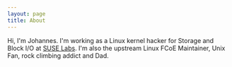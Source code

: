 ```yaml
---
layout: page
title: About
---
```


Hi, I'm Johannes. I'm working as a Linux kernel hacker for Storage and
Block I/O at [SUSE Labs](https://www.suse.com). I'm also the upstream Linux
FCoE Maintainer, Unix Fan, rock climbing addict and Dad.
